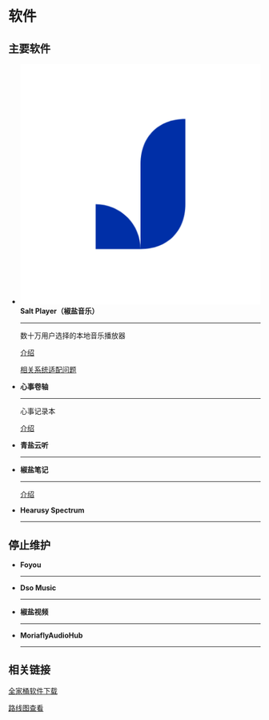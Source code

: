 # 软件

## 主要软件

<div class="grid cards" markdown>

-   <img src="../res/drawable/ic_salt_player.png"> __Salt Player（椒盐音乐）__

    ---

    数十万用户选择的本地音乐播放器

    [介绍](salt-player/index.md)
    
    [相关系统适配问题](salt-player/adaptation.md)

-   __心事卷轴__

    ---

    心事记录本

    [介绍](emo-scroll/index.md)

-   __青盐云听__

    ---

-   __椒盐笔记__

    ---

    [介绍](salt-note.md)

-   __Hearusy Spectrum__

    ---

</div>

## 停止维护

<div class="grid cards" markdown>

-   __Foyou__

    ---

-   __Dso Music__

    ---

-   __椒盐视频__

    ---

-   __MoriaflyAudioHub__

    ---

</div>

## 相关链接

[全家桶软件下载](https://github.com/Sakawish/Universe)

[路线图查看](https://github.com/Sakawish/Roadmap)
